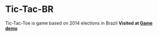 Tic-Tac-BR
==========

Tic-Tac-Toe is game based on 2014 elections in Brazil
**Visited at [Game demo](www.keven.com.br)**
